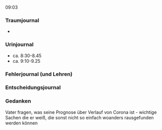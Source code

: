 09:03

### Traumjournal
- 
### Urinjournal
- ca. 8:30-8.45
- ca. 9:10-9.25
### Fehlerjournal (und Lehren)
### Entscheidungsjournal

### Gedanken

Vater fragen, was seine Prognose über Verlauf von Corona ist - wichtige Sachen die er weiß, die sonst nicht so einfach woanders rausgefunden werden können